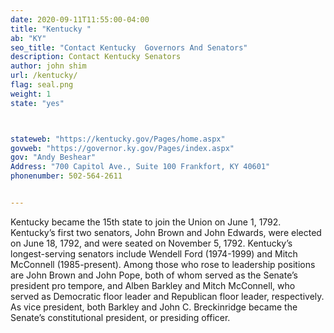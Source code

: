```yaml
---
date: 2020-09-11T11:55:00-04:00
title: "Kentucky "
ab: "KY"
seo_title: "Contact Kentucky  Governors And Senators"
description: Contact Kentucky Senators
author: john shim
url: /kentucky/
flag: seal.png
weight: 1
state: "yes"



stateweb: "https://kentucky.gov/Pages/home.aspx"
govweb: "https://governor.ky.gov/Pages/index.aspx"
gov: "Andy Beshear"
Address: "700 Capitol Ave., Suite 100 Frankfort, KY 40601"
phonenumber: 502-564-2611


---
```

Kentucky became the 15th state to join the Union on June 1, 1792. Kentucky’s first two senators, John Brown and John Edwards, were elected on June 18, 1792, and were seated on November 5, 1792. Kentucky’s longest-serving senators include Wendell Ford (1974-1999) and Mitch McConnell (1985-present). Among those who rose to leadership positions are John Brown and John Pope, both of whom served as the Senate’s president pro tempore, and Alben Barkley and Mitch McConnell, who served as Democratic floor leader and Republican floor leader, respectively. As vice president, both Barkley and John C. Breckinridge became the Senate’s constitutional president, or presiding officer.